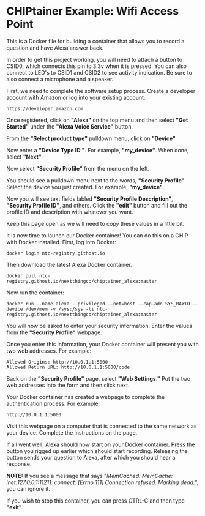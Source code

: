 # CHIPtainer Example: Wifi Access Point

This is a Docker file for building a container that allows you to record a question and have Alexa answer back.

In order to get this project working, you will need to attach a button to CSID0, which connects this pin to 3.3v when it is pressed. You can also connect to LED's to CSID1 and CSID2 to see activity indication. Be sure to also connect a microphone and a speaker.

First, we need to complete the software setup process. Create a developer account with Amazon or log into your existing account:

```
https://developer.amazon.com
```

Once registered, click on **"Alexa"** on the top menu and then select **"Get Started"** under the **"Alexa Voice Service"** button.

From the **"Select product type"** pulldown menu, click on **"Device"**

Now enter a **"Device Type ID "**. For example, **"my_device"**. When done, select **"Next"**

Now select **"Security Profile"** from the menu on the left.

You should see a pulldown menu next to the words, **"Security Profile"**. Select the device you just created. For example, **"my_device"**.

Now you will see text fields labled **"Security Profile Description"**, **"Security Profile ID"**, and others. Click the **"edit"** button and fill out the profile ID and description with whatever you want.

Keep this page open as we will need to copy these values in a little bit.

It is now time to launch our Docker container! You can do this on a CHIP with Docker installed. First, log into Docker:

```
docker login ntc-registry.githost.io
```

Then download the latest Alexa Docker container.

```
docker pull ntc-registry.githost.io/nextthingco/chiptainer_alexa:master
```

Now run the container:

```
docker run --name alexa --privileged --net=host --cap-add SYS_RAWIO --device /dev/mem -v /sys:/sys -ti ntc-registry.githost.io/nextthingco/chiptainer_alexa:master
```

You will now be asked to enter your security information. Enter the values from the **"Security Profile"** webpage.

Once you enter this information, your Docker container will present you with two web addresses. For example:

```
Allowed Origins: http://10.0.1.1:5000
Allowed Return URL: http://10.0.1.1:5000/code
```

Back on the **"Security Profile"** page, select **"Web Settings."** Put the two web addresses into the form and then click next.

Your Docker container has created a webpage to complete the authentication process. For example:

```
http://10.0.1.1:5000
```

Visit this webpage on a computer that is connected to the same network as your device. Complete the instructions on the page.

If all went well, Alexa should now start on your Docker container. Press the button you rigged up earlier which should start recording. Releasing the button sends your question to Alexa, after which you should hear a response.

**NOTE:** If you see a message that says "*MemCached: MemCache: inet:127.0.0.1:11211: connect: [Errno 111] Connection refused.  Marking dead.*", you can ignore it.

If you wish to stop this container, you can press CTRL-C and then type **"exit"**. 
